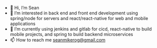 - 👋 Hi, I’m Sean
- 👀 I’m interested in back end and front end development using spring/node for servers and react/react-native for web and mobile applications
- 🌱 I’m currently using jenkins and gitlab for cicd, react-native to build mobile projects, and spring to build backend microservices
- 📫 How to reach me seanmikerog@gmail.com

<!---
SeanRog/SeanRog is a ✨ special ✨ repository because its `README.md` (this file) appears on your GitHub profile.
You can click the Preview link to take a look at your changes.
--->
